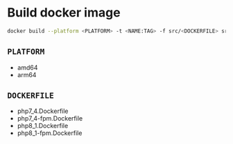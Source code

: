 # Build docker image
```bash
docker build --platform <PLATFORM> -t <NAME:TAG> -f src/<DOCKERFILE> src
```

## `PLATFORM`
* amd64
* arm64

## `DOCKERFILE`
* php7_4.Dockerfile
* php7_4-fpm.Dockerfile
* php8_1.Dockerfile
* php8_1-fpm.Dockerfile